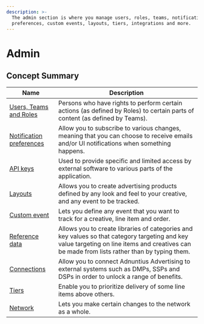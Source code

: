 ```yaml
---
description: >-
  The admin section is where you manage users, roles, teams, notification
  preferences, custom events, layouts, tiers, integrations and more.
---
```


# Admin

## Concept Summary

| Name                                                             | Description                                                                                                                                                                                   |
| ---------------------------------------------------------------- | --------------------------------------------------------------------------------------------------------------------------------------------------------------------------------------------- |
| [Users, Teams and Roles](../users/users-teams-and-roles.md)      | Persons who have rights to perform certain actions (as defined by Roles) to certain parts of content (as defined by Teams).                                                                   |
| [Notification preferences](../users/notification-preferences.md) | Allow you to subscribe to various changes, meaning that you can choose to receive emails and/or UI notifications when something happens.                                                      |
| [API keys](api-keys.md)                                          | Used to provide specific and limited access by external software to various parts of the application.                                                                                         |
| [Layouts](layouts.md)                                            | Allows you to create advertising products defined by any look and feel to your creative, and any event to be tracked.                                                                         |
| [Custom event](custom-events.md)                                 | Lets you define any event that you want to track for a creative, line item and order.                                                                                                         |
| [Reference data](reference-data.md)                              | Allows you to create libraries of categories and key values so that category targeting and key value targeting on line items and creatives can be made from lists rather than by typing them. |
| [Connections](context-services.md)                               | Allow you to connect Adnuntius Advertising to external systems such as DMPs, SSPs and DSPs in order to unlock a range of benefits.                                                            |
| [Tiers](tiers.md)                                                | Enable you to prioritize delivery of some line items above others.                                                                                                                            |
| [Network](network.md)                                            | Lets you make certain changes to the network as a whole.                                                                                                                                      |
